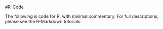 #R-Code

The following is code for R, with minimal commentary. For full descriptions, please see the R-Markdown tutorials.

